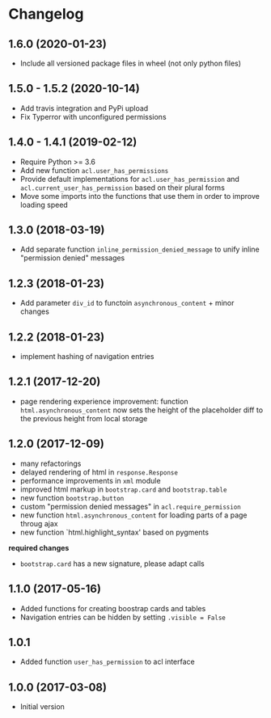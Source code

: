 # Changelog

## 1.6.0 (2020-01-23)

- Include all versioned package files in wheel (not only python files)

## 1.5.0 - 1.5.2 (2020-10-14)

- Add travis integration and PyPi upload
- Fix Typerror with unconfigured permissions


## 1.4.0 - 1.4.1 (2019-02-12)

- Require Python >= 3.6
- Add new function `acl.user_has_permissions`
- Provide default implementations for `acl.user_has_permission` and `acl.current_user_has_permission` based on their plural forms
- Move some imports into the functions that use them in order to improve loading speed

## 1.3.0 (2018-03-19)

- Add separate function `inline_permission_denied_message` to unify inline "permission denied" messages


## 1.2.3 (2018-01-23)

- Add parameter `div_id` to functoin `asynchronous_content` + minor changes


## 1.2.2 (2018-01-23)

- implement hashing of navigation entries 


## 1.2.1 (2017-12-20)

- page rendering experience improvement: function `html.asynchronous_content` now sets the height of the placeholder diff to the previous height from local storage


## 1.2.0 (2017-12-09)

- many refactorings
- delayed rendering of html in `response.Response`
- performance improvements in `xml` module
- improved html markup in `bootstrap.card` and `bootstrap.table`
- new function `bootstrap.button`
- custom "permission denied messages" in `acl.require_permission`
- new function `html.asynchronous_content` for loading parts of a page throug ajax
- new function `html.highlight_syntax' based on pygments

**required changes**

- `bootstrap.card` has a new signature, please adapt calls


## 1.1.0 (2017-05-16) 

- Added functions for creating boostrap cards and tables
- Navigation entries can be hidden by setting `.visible = False`


## 1.0.1

- Added function `user_has_permission` to acl interface


## 1.0.0 (2017-03-08) 

- Initial version


